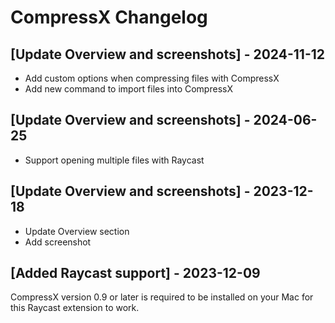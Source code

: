 # CompressX Changelog

## [Update Overview and screenshots] - 2024-11-12

- Add custom options when compressing files with CompressX
- Add new command to import files into CompressX

## [Update Overview and screenshots] - 2024-06-25

- Support opening multiple files with Raycast

## [Update Overview and screenshots] - 2023-12-18

- Update Overview section
- Add screenshot

## [Added Raycast support] - 2023-12-09

CompressX version 0.9 or later is required to be installed on your Mac for this Raycast extension to work.
